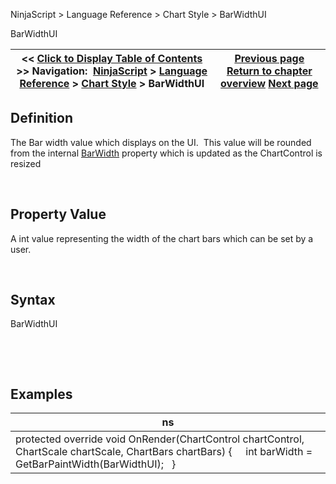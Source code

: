 ﻿


NinjaScript \> Language Reference \> Chart Style \> BarWidthUI






















BarWidthUI







| \<\< [Click to Display Table of Contents](barwidthui.md) \>\> **Navigation:**     [NinjaScript](ninjascript-1.md) \> [Language Reference](language_reference_wip-1.md) \> [Chart Style](chart_style-1.md) \> BarWidthUI | [Previous page](barwidth-1.md) [Return to chapter overview](chart_style-1.md) [Next page](chartstyletype-1.md) |
| --- | --- |











## Definition


The Bar width value which displays on the UI.  This value will be rounded from the internal [BarWidth](barwidth-1.md) property which is updated as the ChartControl is resized


 


## Property Value


A int value representing the width of the chart bars which can be set by a user.


 


## Syntax


BarWidthUI


 


 


## Examples




| ns |
| --- |
| protected override void OnRender(ChartControl chartControl, ChartScale chartScale, ChartBars chartBars) {        int barWidth \= GetBarPaintWidth(BarWidthUI);   } |









